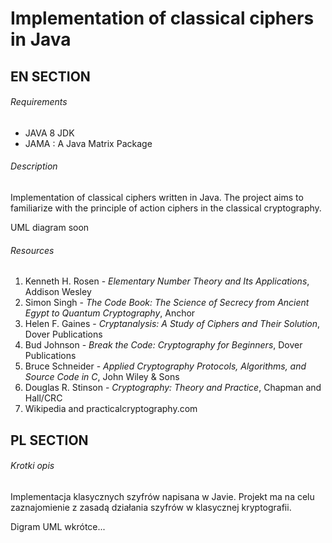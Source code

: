 # Implementation of classical ciphers in Java

## EN SECTION

######  Requirements

- JAVA 8 JDK
- JAMA : A Java Matrix Package

######  Description

Implementation of classical ciphers written in Java.
The project aims to familiarize with the principle of action ciphers in the classical cryptography.

UML diagram soon


######  Resources

1. Kenneth H. Rosen - _Elementary Number Theory and Its Applications_, Addison Wesley
2. Simon Singh - _The Code Book: The Science of Secrecy from Ancient Egypt to Quantum Cryptography_, Anchor
3. Helen F. Gaines -  _Cryptanalysis: A Study of Ciphers and Their Solution_, Dover Publications
4. Bud Johnson - _Break the Code: Cryptography for Beginners_, Dover Publications
5. Bruce Schneider - _Applied Cryptography Protocols, Algorithms, and Source Code in C_, John Wiley & Sons
6. Douglas R. Stinson - _Cryptography: Theory and Practice_, Chapman and Hall/CRC
7. Wikipedia and practicalcryptography.com

## PL SECTION

######  Krotki opis

Implementacja klasycznych szyfrów napisana w Javie.
Projekt ma na celu zaznajomienie z zasadą działania szyfrów w klasycznej kryptografii.

Digram UML wkrótce...


